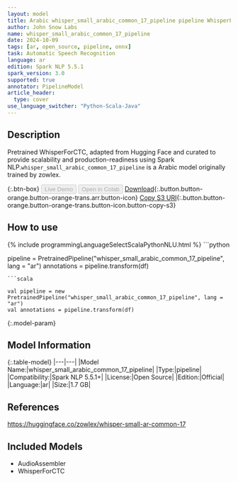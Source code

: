 ```yaml
---
layout: model
title: Arabic whisper_small_arabic_common_17_pipeline pipeline WhisperForCTC from zowlex
author: John Snow Labs
name: whisper_small_arabic_common_17_pipeline
date: 2024-10-09
tags: [ar, open_source, pipeline, onnx]
task: Automatic Speech Recognition
language: ar
edition: Spark NLP 5.5.1
spark_version: 3.0
supported: true
annotator: PipelineModel
article_header:
  type: cover
use_language_switcher: "Python-Scala-Java"
---
```


## Description

Pretrained WhisperForCTC, adapted from Hugging Face and curated to provide scalability and production-readiness using Spark NLP.`whisper_small_arabic_common_17_pipeline` is a Arabic model originally trained by zowlex.

{:.btn-box}
<button class="button button-orange" disabled>Live Demo</button>
<button class="button button-orange" disabled>Open in Colab</button>
[Download](https://s3.amazonaws.com/auxdata.johnsnowlabs.com/public/models/whisper_small_arabic_common_17_pipeline_ar_5.5.1_3.0_1728434673476.zip){:.button.button-orange.button-orange-trans.arr.button-icon}
[Copy S3 URI](s3://auxdata.johnsnowlabs.com/public/models/whisper_small_arabic_common_17_pipeline_ar_5.5.1_3.0_1728434673476.zip){:.button.button-orange.button-orange-trans.button-icon.button-copy-s3}

## How to use



<div class="tabs-box" markdown="1">
{% include programmingLanguageSelectScalaPythonNLU.html %}
```python

pipeline = PretrainedPipeline("whisper_small_arabic_common_17_pipeline", lang = "ar")
annotations =  pipeline.transform(df)   

```
```scala

val pipeline = new PretrainedPipeline("whisper_small_arabic_common_17_pipeline", lang = "ar")
val annotations = pipeline.transform(df)

```
</div>

{:.model-param}
## Model Information

{:.table-model}
|---|---|
|Model Name:|whisper_small_arabic_common_17_pipeline|
|Type:|pipeline|
|Compatibility:|Spark NLP 5.5.1+|
|License:|Open Source|
|Edition:|Official|
|Language:|ar|
|Size:|1.7 GB|

## References

https://huggingface.co/zowlex/whisper-small-ar-common-17

## Included Models

- AudioAssembler
- WhisperForCTC